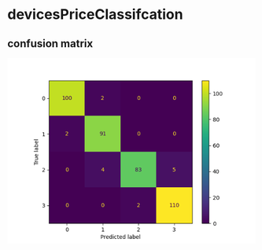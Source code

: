 # devicesPriceClassifcation
## confusion matrix
![an image of project](https://github.com/ahmedasadmin/devicesPriceClassifcation/blob/main/internship/confusion_matrix.png)
